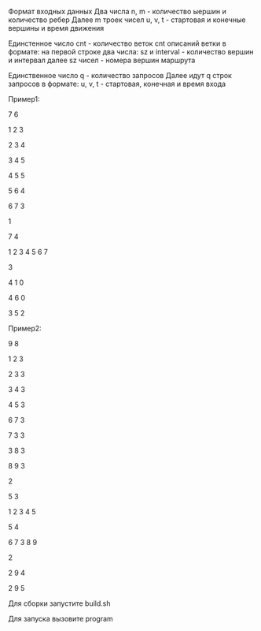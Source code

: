 Формат входных данных
Два числа n, m - количество ыершин и количество ребер
Далее m троек чисел u, v, t - стартовая и конечные вершины и время движения

Единстенное число cnt - количество веток
cnt описаний ветки в формате:
на первой строке два числа: sz и interval - количество вершин и интервал
далее sz чисел - номера вершин маршрута

Единственное число q - количество запросов
Далее идут q строк запросов в формате:
u, v, t - стартовая, конечная и время входа

Пример1:

7 6

1 2 3

2 3 4

3 4 5

4 5 5

5 6 4

6 7 3


1

7 4

1 2 3 4 5 6 7

3

4 1 0

4 6 0

3 5 2

Пример2:

9 8

1 2 3

2 3 3

3 4 3

4 5 3

6 7 3

7 3 3

3 8 3

8 9 3


2

5 3

1 2 3 4 5

5 4

6 7 3 8 9

2

2 9 4

2 9 5

Для сборки запустите build.sh

Для запуска вызовите program

